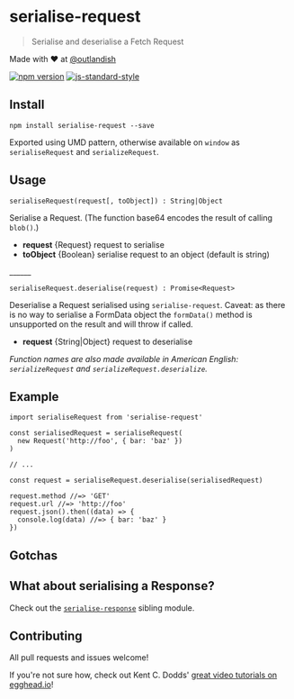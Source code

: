 # serialise-request

> Serialise and deserialise a Fetch Request

Made with ❤ at [@outlandish](http://www.twitter.com/outlandish)

<a href="http://badge.fury.io/js/serialise-request"><img alt="npm version" src="https://badge.fury.io/js/serialise-request.svg"></a>
[![js-standard-style](https://img.shields.io/badge/code%20style-standard-brightgreen.svg)](http://standardjs.com/)

## Install

    npm install serialise-request --save
    
Exported using UMD pattern, otherwise available on `window` as `serialiseRequest` and `serializeRequest`.
    
## Usage

`serialiseRequest(request[, toObject]) : String|Object`

Serialise a Request. (The function base64 encodes the result of calling `blob()`.)

- __request__ {Request} request to serialise
- __toObject__ {Boolean} serialise request to an object (default is string)

<p>______</p>

`serialiseRequest.deserialise(request) : Promise<Request>`

Deserialise a Request serialised using `serialise-request`. Caveat: as there is no way to serialise a FormData object the `formData()` method is unsupported on the result and will throw if called.

- __request__ {String|Object} request to deserialise

_Function names are also made available in American English: `serializeRequest` and `serializeRequest.deserialize`._

## Example

    import serialiseRequest from 'serialise-request'

    const serialisedRequest = serialiseRequest(
      new Request('http://foo', { bar: 'baz' })
    )

    // ...

    const request = serialiseRequest.deserialise(serialisedRequest)

    request.method //=> 'GET'
    request.url //=> 'http://foo'
    request.json().then((data) => {
      console.log(data) //=> { bar: 'baz' }
    })
    
## Gotchas

## What about serialising a Response?

Check out the [`serialise-response`](https://github.com/sdgluck/serialise-response) sibling module.

## Contributing

All pull requests and issues welcome!

If you're not sure how, check out Kent C. Dodds' [great video tutorials on egghead.io](https://egghead.io/lessons/javascript-identifying-how-to-contribute-to-an-open-source-project-on-github)!
